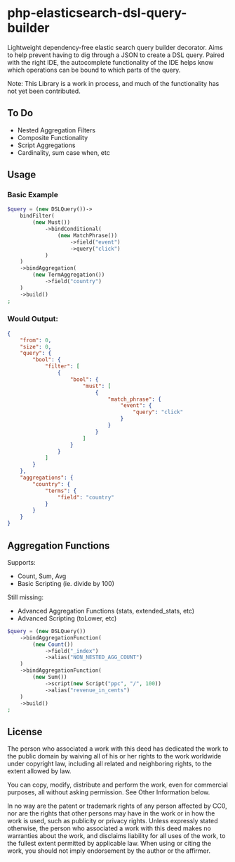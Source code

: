
# php-elasticsearch-dsl-query-builder

Lightweight dependency-free elastic search query builder decorator. 
Aims to help prevent having to dig through a JSON to create a DSL query.
Paired with the right IDE, the autocomplete functionality of the IDE helps know which operations can be bound to which parts of the query.

Note: This Library is a work in process, and much of the functionality has not yet been contributed.
## To Do
* Nested Aggregation Filters
* Composite Functionality 
* Script Aggregations 
* Cardinality, sum case when, etc


## Usage

### Basic Example
```php
$query = (new DSLQuery())->
    bindFilter(
        (new Must())
            ->bindConditional(
                (new MatchPhrase())
                    ->field("event")
                    ->query("click")
            )
    )
    ->bindAggregation(
        (new TermAggregation())
            ->field("country")
    )
    ->build()
;
```
### Would Output:

```json
{
    "from": 0,
    "size": 0,
    "query": {
        "bool": {
            "filter": [
                {
                    "bool": {
                        "must": [
                            {
                                "match_phrase": {
                                    "event": {
                                        "query": "click"
                                    }
                                }
                            }
                        ]
                    }
                }
            ]
        }
    },
    "aggregations": {
        "country": {
            "terms": {
                "field": "country"
            }
        }
    }
}
```

## Aggregation Functions 

Supports:
* Count, Sum, Avg 
* Basic Scripting (ie. divide by 100)

Still missing:
* Advanced Aggregation Functions (stats, extended_stats, etc)
* Advanced Scripting (toLower, etc) 

```php
$query = (new DSLQuery())
    ->bindAggregationFunction(
        (new Count())
            ->field("_index")
            ->alias("NON_NESTED_AGG_COUNT")
    )
    ->bindAggregationFunction(
        (new Sum())
            ->script(new Script("ppc", "/", 100))
            ->alias("revenue_in_cents")
    )
    ->build()
;
```



## License
The person who associated a work with this deed has dedicated the work to the public domain by waiving all of his or her rights to the work worldwide under copyright law, including all related and neighboring rights, to the extent allowed by law.

You can copy, modify, distribute and perform the work, even for commercial purposes, all without asking permission. See Other Information below.

In no way are the patent or trademark rights of any person affected by CC0, nor are the rights that other persons may have in the work or in how the work is used, such as publicity or privacy rights.
Unless expressly stated otherwise, the person who associated a work with this deed makes no warranties about the work, and disclaims liability for all uses of the work, to the fullest extent permitted by applicable law.
When using or citing the work, you should not imply endorsement by the author or the affirmer.



